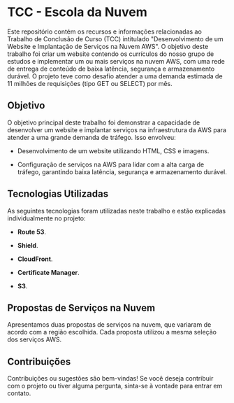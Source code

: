 # TCC - Escola da Nuvem

Este repositório contém os recursos e informações relacionadas ao Trabalho de Conclusão de Curso (TCC) intitulado "Desenvolvimento de um Website e Implantação de Serviços na Nuvem AWS". O objetivo deste trabalho foi criar um website contendo os currículos do nosso grupo de estudos e implementar um ou mais serviços na nuvem AWS, com uma rede de entrega de conteúdo de baixa latência, segurança e armazenamento durável. O projeto teve como desafio atender a uma demanda estimada de 11 milhões de requisições (tipo GET ou SELECT) por mês.

## Objetivo

O objetivo principal deste trabalho foi demonstrar a capacidade de desenvolver um website e implantar serviços na infraestrutura da AWS para atender a uma grande demanda de tráfego. Isso envolveu:

- Desenvolvimento de um website utilizando HTML, CSS e imagens.

- Configuração de serviços na AWS para lidar com a alta carga de tráfego, garantindo baixa latência, segurança e armazenamento durável.

## Tecnologias Utilizadas

As seguintes tecnologias foram utilizadas neste trabalho e estão explicadas individualmente no projeto:

- **Route 53**.

- **Shield**.

- **CloudFront**.

- **Certificate Manager**.

- **S3**.

## Propostas de Serviços na Nuvem

Apresentamos duas propostas de serviços na nuvem, que variaram de acordo com a região escolhida. Cada proposta utilizou a mesma seleção dos serviços AWS.

## Contribuições

Contribuições ou sugestões são bem-vindas! Se você deseja contribuir com o projeto ou tiver alguma pergunta, sinta-se à vontade para entrar em contato.
